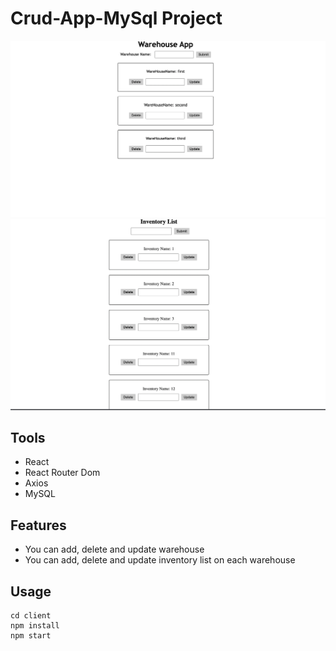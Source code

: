 # Crud-App-MySql Project

![](./client/img/1.png)
![](./client/img/2.png)

## Tools
* React
* React Router Dom
* Axios
* MySQL

## Features
* You can add, delete and update warehouse
* You can add, delete and update inventory list on each warehouse

## Usage
```
cd client
npm install
npm start
```